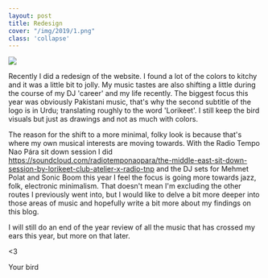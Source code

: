```yaml
---
layout: post
title: Redesign
cover: "/img/2019/1.png"
class: 'collapse'
---
```


<img class='cover' src="{{ page.cover }}"/>

Recently I did a redesign of the website. I found a lot of the colors
to kitchy and it was a little bit to jolly. My music tastes are also shifting
a little during the course of my DJ 'career' and my life recently. The biggest focus
this year was obviously Pakistani music, that's why the second subtitle of the logo
is in Urdu; translating roughly to the word 'Lorikeet'. I still keep the bird
visuals but just as drawings and not as much with colors.

The reason for the shift to a more minimal, folky look is because that's where
my own musical interests are moving towards. With the Radio Tempo Nao Pára sit down session
I did <sr>https://soundcloud.com/radiotemponaopara/the-middle-east-sit-down-session-by-lorikeet-club-atelier-x-radio-tnp</sr>
and the DJ sets for Mehmet Polat and Sonic Boom this year I feel the focus is going more
towards jazz, folk, electronic minimalism. That doesn't mean I'm excluding the
other routes I previously went into, but I would like to delve a bit more deeper
into those areas of music and hopefully write a bit more about my findings on
this blog.

I will still do an end of the year review of all the music that has crossed
my ears this year, but more on that later.

<3

Your bird
